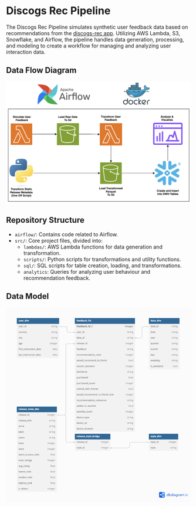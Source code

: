 # Discogs Rec Pipeline

The Discogs Rec Pipeline simulates synthetic user feedback data based on recommendations from the [discogs-rec app](https://github.com/justinpakzad/discogs-rec). Utilizing AWS Lambda, S3, Snowflake, and Airflow, the pipeline handles data generation, processing, and modeling to create a workflow for managing and analyzing user interaction data.


## Data Flow Diagram
![Alt text](images/d_flow.png)


## Repository Structure
- `airflow/`: Contains code related to Airflow.
- `src/`: Core project files, divided into:
  - `lambdas/`: AWS Lambda functions for data generation and transformation.
  - `scripts/`: Python scripts for transformations and utility functions.
  - `sql/`: SQL scripts for table creation, loading, and transformations.
  - `analytics`: Queries for analyzing user behaviour and recommendation feedback.



## Data Model
![Alt text](images/data_model.png)
